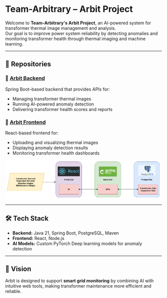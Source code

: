 # Team-Arbitrary – Arbit Project

Welcome to **Team-Arbitrary's Arbit Project**, an AI-powered system for transformer thermal image management and analysis.  
Our goal is to improve power system reliability by detecting anomalies and monitoring transformer health through thermal imaging and machine learning.

---

## 📂 Repositories

### 🔹 [Arbit Backend](https://github.com/Team-Arbitary/Arbit-Backend/)
Spring Boot–based backend that provides APIs for:
- Managing transformer thermal images  
- Running AI-powered anomaly detection  
- Delivering transformer health scores and reports  

### 🔹 [Arbit Frontend](https://github.com/Team-Arbitary/Arbit-Frontend/)
React-based frontend for:
- Uploading and visualizing thermal images  
- Displaying anomaly detection results  
- Monitoring transformer health dashboards

![Arbit_Pipline](https://github.com/Team-Arbitary/.github/blob/main/images/pipline.png?raw=true)

---

## 🛠️ Tech Stack
- **Backend:** Java 21, Spring Boot, PostgreSQL, Maven  
- **Frontend:** React, Node.js  
- **AI Models:** Custom PyTorch Deep learning models for anomaly detection  

---

## 🚀 Vision
Arbit is designed to support **smart grid monitoring** by combining AI with intuitive web tools, making transformer maintenance more efficient and reliable.  
